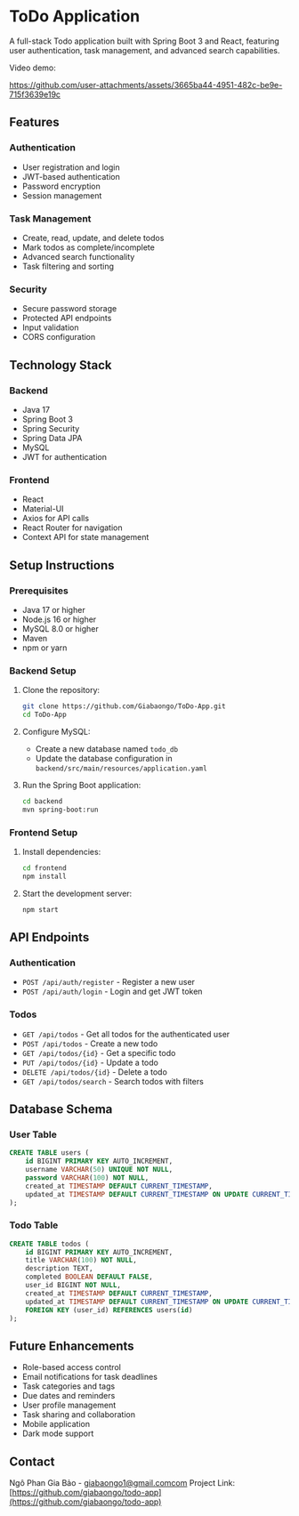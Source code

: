 # ToDo Application

A full-stack Todo application built with Spring Boot 3 and React, featuring user authentication, task management, and advanced search capabilities.

Video demo:


https://github.com/user-attachments/assets/3665ba44-4951-482c-be9e-715f3639e19c


## Features

### Authentication

- User registration and login
- JWT-based authentication
- Password encryption
- Session management

### Task Management

- Create, read, update, and delete todos
- Mark todos as complete/incomplete
- Advanced search functionality
- Task filtering and sorting

### Security

- Secure password storage
- Protected API endpoints
- Input validation
- CORS configuration

## Technology Stack

### Backend

- Java 17
- Spring Boot 3
- Spring Security
- Spring Data JPA
- MySQL
- JWT for authentication

### Frontend

- React
- Material-UI
- Axios for API calls
- React Router for navigation
- Context API for state management

## Setup Instructions

### Prerequisites

- Java 17 or higher
- Node.js 16 or higher
- MySQL 8.0 or higher
- Maven
- npm or yarn

### Backend Setup

1. Clone the repository:

   ```bash
   git clone https://github.com/Giabaongo/ToDo-App.git
   cd ToDo-App
   ```

2. Configure MySQL:

   - Create a new database named `todo_db`
   - Update the database configuration in `backend/src/main/resources/application.yaml`

3. Run the Spring Boot application:
   ```bash
   cd backend
   mvn spring-boot:run
   ```

### Frontend Setup

1. Install dependencies:

   ```bash
   cd frontend
   npm install
   ```

2. Start the development server:
   ```bash
   npm start
   ```

## API Endpoints

### Authentication

- `POST /api/auth/register` - Register a new user
- `POST /api/auth/login` - Login and get JWT token

### Todos

- `GET /api/todos` - Get all todos for the authenticated user
- `POST /api/todos` - Create a new todo
- `GET /api/todos/{id}` - Get a specific todo
- `PUT /api/todos/{id}` - Update a todo
- `DELETE /api/todos/{id}` - Delete a todo
- `GET /api/todos/search` - Search todos with filters

## Database Schema

### User Table

```sql
CREATE TABLE users (
    id BIGINT PRIMARY KEY AUTO_INCREMENT,
    username VARCHAR(50) UNIQUE NOT NULL,
    password VARCHAR(100) NOT NULL,
    created_at TIMESTAMP DEFAULT CURRENT_TIMESTAMP,
    updated_at TIMESTAMP DEFAULT CURRENT_TIMESTAMP ON UPDATE CURRENT_TIMESTAMP
);
```

### Todo Table

```sql
CREATE TABLE todos (
    id BIGINT PRIMARY KEY AUTO_INCREMENT,
    title VARCHAR(100) NOT NULL,
    description TEXT,
    completed BOOLEAN DEFAULT FALSE,
    user_id BIGINT NOT NULL,
    created_at TIMESTAMP DEFAULT CURRENT_TIMESTAMP,
    updated_at TIMESTAMP DEFAULT CURRENT_TIMESTAMP ON UPDATE CURRENT_TIMESTAMP,
    FOREIGN KEY (user_id) REFERENCES users(id)
);
```

## Future Enhancements

- Role-based access control
- Email notifications for task deadlines
- Task categories and tags
- Due dates and reminders
- User profile management
- Task sharing and collaboration
- Mobile application
- Dark mode support

## Contact

Ngô Phan Gia Bảo - [giabaongo1@gmail.comcom](mailto:giabaongo1@gmail.com)
Project Link: [https://github.com/giabaongo/todo-app](https://github.com/giabaongo/todo-app)
